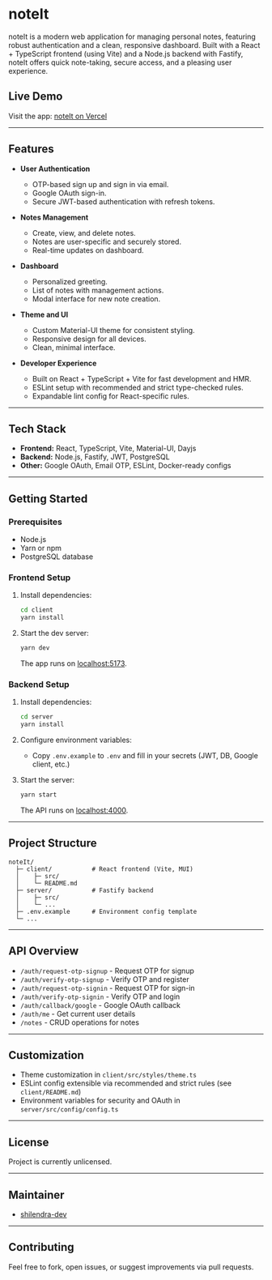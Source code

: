 # noteIt

noteIt is a modern web application for managing personal notes, featuring robust authentication and a clean, responsive dashboard. Built with a React + TypeScript frontend (using Vite) and a Node.js backend with Fastify, noteIt offers quick note-taking, secure access, and a pleasing user experience.

## Live Demo

Visit the app: [noteIt on Vercel](https://noteit-snowy.vercel.app)

---

## Features

- **User Authentication**
  - OTP-based sign up and sign in via email.
  - Google OAuth sign-in.
  - Secure JWT-based authentication with refresh tokens.

- **Notes Management**
  - Create, view, and delete notes.
  - Notes are user-specific and securely stored.
  - Real-time updates on dashboard.

- **Dashboard**
  - Personalized greeting.
  - List of notes with management actions.
  - Modal interface for new note creation.

- **Theme and UI**
  - Custom Material-UI theme for consistent styling.
  - Responsive design for all devices.
  - Clean, minimal interface.

- **Developer Experience**
  - Built on React + TypeScript + Vite for fast development and HMR.
  - ESLint setup with recommended and strict type-checked rules.
  - Expandable lint config for React-specific rules.

---

## Tech Stack

- **Frontend:** React, TypeScript, Vite, Material-UI, Dayjs
- **Backend:** Node.js, Fastify, JWT, PostgreSQL
- **Other:** Google OAuth, Email OTP, ESLint, Docker-ready configs

---

## Getting Started

### Prerequisites

- Node.js
- Yarn or npm
- PostgreSQL database

### Frontend Setup

1. Install dependencies:
   ```bash
   cd client
   yarn install
   ```

2. Start the dev server:
   ```bash
   yarn dev
   ```
   The app runs on [localhost:5173](http://localhost:5173).

### Backend Setup

1. Install dependencies:
   ```bash
   cd server
   yarn install
   ```

2. Configure environment variables:
   - Copy `.env.example` to `.env` and fill in your secrets (JWT, DB, Google client, etc.)

3. Start the server:
   ```bash
   yarn start
   ```
   The API runs on [localhost:4000](http://localhost:4000).

---

## Project Structure

```
noteIt/
  ├─ client/           # React frontend (Vite, MUI)
  │    ├─ src/
  │    └─ README.md
  ├─ server/           # Fastify backend
  │    ├─ src/
  │    └─ ...
  ├─ .env.example      # Environment config template
  └─ ...
```

---

## API Overview

- `/auth/request-otp-signup` - Request OTP for signup
- `/auth/verify-otp-signup` - Verify OTP and register
- `/auth/request-otp-signin` - Request OTP for sign-in
- `/auth/verify-otp-signin` - Verify OTP and login
- `/auth/callback/google` - Google OAuth callback
- `/auth/me` - Get current user details
- `/notes` - CRUD operations for notes

---

## Customization

- Theme customization in `client/src/styles/theme.ts`
- ESLint config extensible via recommended and strict rules (see `client/README.md`)
- Environment variables for security and OAuth in `server/src/config/config.ts`

---

## License

Project is currently unlicensed.

---

## Maintainer

- [shilendra-dev](https://github.com/shilendra-dev)

---

## Contributing

Feel free to fork, open issues, or suggest improvements via pull requests.
